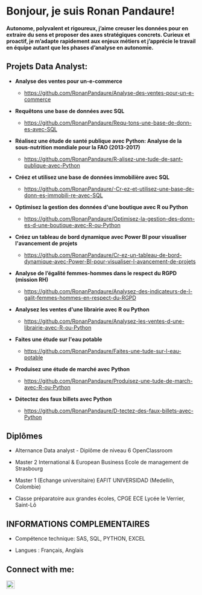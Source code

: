<h1>Bonjour, je suis Ronan Pandaure! <br/>
<h4> Autonome, polyvalent et rigoureux, j’aime creuser les données pour en extraire du sens et proposer des axes stratégiques concrets. Curieux et proactif, je m’adapte rapidement aux enjeux métiers et j’apprécie le travail en équipe autant que les phases d’analyse en autonomie. </h4>

<h2> Projets Data Analyst:</h2>

- <b>Analyse des ventes pour un-e-commerce</b>
  - https://github.com/RonanPandaure/Analyse-des-ventes-pour-un-e-commerce

- <b>Requêtons une base de données avec SQL</b>
  - https://github.com/RonanPandaure/Requ-tons-une-base-de-donn-es-avec-SQL

- <b>Réalisez une étude de santé publique avec Python: Analyse de la sous-nutrition mondiale pour la FAO (2013-2017)</b>
  - https://github.com/RonanPandaure/R-alisez-une-tude-de-sant-publique-avec-Python

- <b>Créez et utilisez une base de données immobilière avec SQL</b>
  - https://github.com/RonanPandaure/-Cr-ez-et-utilisez-une-base-de-donn-es-immobili-re-avec-SQL

- <b> Optimisez la gestion des données d'une boutique avec R ou Python</b>
  - https://github.com/RonanPandaure/Optimisez-la-gestion-des-donn-es-d-une-boutique-avec-R-ou-Python

- <b>Créez un tableau de bord dynamique avec Power BI pour visualiser l'avancement de projets</b>
  - https://github.com/RonanPandaure/Cr-ez-un-tableau-de-bord-dynamique-avec-Power-BI-pour-visualiser-l-avancement-de-projets

- <b>Analyse de l’égalité femmes-hommes dans le respect du RGPD (mission RH)</b>
  - https://github.com/RonanPandaure/Analysez-des-indicateurs-de-l-galit-femmes-hommes-en-respect-du-RGPD

- <b>Analysez les ventes d'une librairie avec R ou Python</b>
  - https://github.com/RonanPandaure/Analysez-les-ventes-d-une-librairie-avec-R-ou-Python

- <b>Faites une étude sur l'eau potable</b>
  - https://github.com/RonanPandaure/Faites-une-tude-sur-l-eau-potable

- <b>Produisez une étude de marché avec Python</b>
  - https://github.com/RonanPandaure/Produisez-une-tude-de-march-avec-R-ou-Python

- <b>Détectez des faux billets avec Python</b>
  - https://github.com/RonanPandaure/D-tectez-des-faux-billets-avec-Python

 



<h2> Diplômes</h2>

- Alternance Data analyst - Diplôme de niveau 6
OpenClassroom

- Master 2 International & European Business
Ecole de management de Strasbourg

- Master 1 (Echange universitaire)
EAFIT UNIVERSIDAD (Medellín, Colombie)

- Classe préparatoire aux grandes écoles, CPGE ECE
Lycée le Verrier, Saint-Lô

<h2> INFORMATIONS COMPLEMENTAIRES </h2>

- Compétence technique: SAS, SQL, PYTHON, EXCEL
  
- Langues : Français, Anglais



<h2> Connect with me:</h2>

[<img align="left" alt="JoshMadakor | LinkedIn" width="22px" src="https://cdn.jsdelivr.net/npm/simple-icons@v3/icons/linkedin.svg" />][linkedin]

[linkedin]: https://linkedin.com/in/joshmadakor
